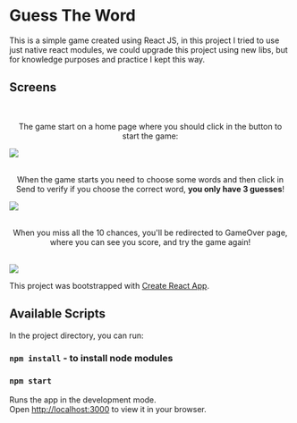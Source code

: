# Guess The Word

This is a simple game created using React JS, in this project I tried to use just native react modules, 
we could upgrade this project using new libs, but for knowledge purposes and practice  I kept this way.

## Screens
<br/>
<p align="center">The game start on a home page where you should click in the button to start the game:</p>
<img src="https://user-images.githubusercontent.com/31626353/180873234-653b2113-b5ef-4aca-bb29-b580fd247c8a.png" />

<br/>
<br/>
<p align="center">When the game starts you need to choose some words and then click in Send to verify if you choose the correct word, <b>you only have 3 guesses</b>!</p>
<img src="https://user-images.githubusercontent.com/31626353/180869705-cad33b77-85e1-4512-a14c-e15c08726b35.png"/>

<br/>
<br/>
<p align="center">When you miss all the 10 chances, you'll be redirected to GameOver page, where you can see you score, and try the game again!</p><br/>
<img src="https://user-images.githubusercontent.com/31626353/180870878-92b215a1-1ebe-4606-b917-534eb3981a08.png" />






This project was bootstrapped with [Create React App](https://github.com/facebook/create-react-app).

## Available Scripts

In the project directory, you can run:
### `npm install` - to install node modules
### `npm start`

Runs the app in the development mode.\
Open [http://localhost:3000](http://localhost:3000) to view it in your browser.
